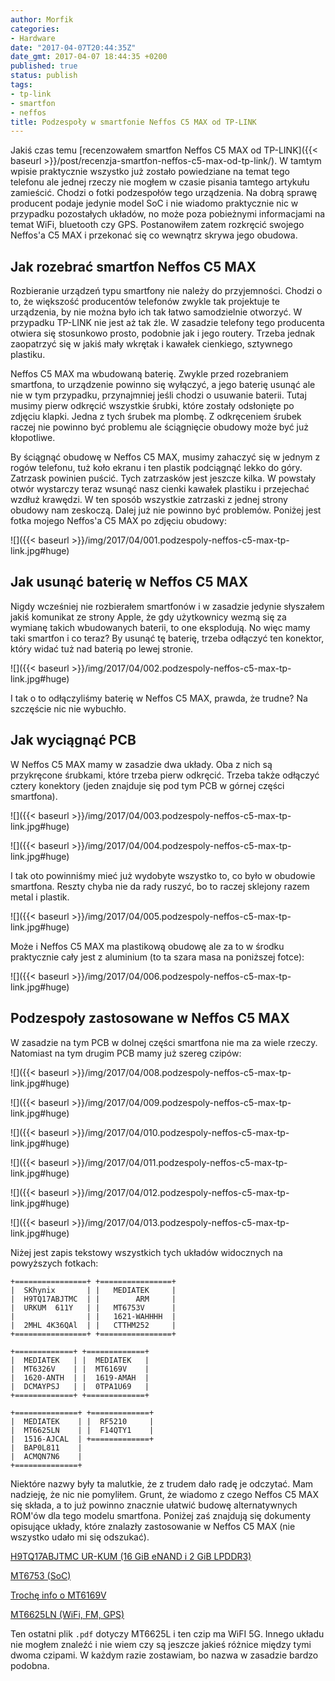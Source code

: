 ```yaml
---
author: Morfik
categories:
- Hardware
date: "2017-04-07T20:44:35Z"
date_gmt: 2017-04-07 18:44:35 +0200
published: true
status: publish
tags:
- tp-link
- smartfon
- neffos
title: Podzespoły w smartfonie Neffos C5 MAX od TP-LINK
---
```


Jakiś czas temu [recenzowałem smartfon Neffos C5 MAX od
TP-LINK]({{< baseurl >}}/post/recenzja-smartfon-neffos-c5-max-od-tp-link/). W tamtym wpisie
praktycznie wszystko już zostało powiedziane na temat tego telefonu ale jednej rzeczy nie mogłem w
czasie pisania tamtego artykułu zamieścić. Chodzi o fotki podzespołów tego urządzenia. Na dobrą
sprawę producent podaje jedynie model SoC i nie wiadomo praktycznie nic w przypadku pozostałych
układów, no może poza pobieżnymi informacjami na temat WiFi, bluetooth czy GPS. Postanowiłem zatem
rozkręcić swojego Neffos'a C5 MAX i przekonać się co wewnątrz skrywa jego obudowa.

<!--more-->
## Jak rozebrać smartfon Neffos C5 MAX

Rozbieranie urządzeń typu smartfony nie należy do przyjemności. Chodzi o to, że większość
producentów telefonów zwykle tak projektuje te urządzenia, by nie można było ich tak łatwo
samodzielnie otworzyć. W przypadku TP-LINK nie jest aż tak źle. W zasadzie telefony tego producenta
otwiera się stosunkowo prosto, podobnie jak i jego routery. Trzeba jednak zaopatrzyć się w jakiś
mały wkrętak i kawałek cienkiego, sztywnego plastiku.

Neffos C5 MAX ma wbudowaną baterię. Zwykle przed rozebraniem smartfona, to urządzenie powinno się
wyłączyć, a jego baterię usunąć ale nie w tym przypadku, przynajmniej jeśli chodzi o usuwanie
baterii. Tutaj musimy pierw odkręcić wszystkie śrubki, które zostały odsłonięte po zdjęciu klapki.
Jedna z tych śrubek ma plombę. Z odkręceniem śrubek raczej nie powinno być problemu ale ściągnięcie
obudowy może być już kłopotliwe.

By ściągnąć obudowę w Neffos C5 MAX, musimy zahaczyć się w jednym z rogów telefonu, tuż koło ekranu
i ten plastik podciągnąć lekko do góry. Zatrzask powinien puścić. Tych zatrzasków jest jeszcze
kilka. W powstały otwór wystarczy teraz wsunąć nasz cienki kawałek plastiku i przejechać wzdłuż
krawędzi. W ten sposób wszystkie zatrzaski z jednej strony obudowy nam zeskoczą. Dalej już nie
powinno być problemów. Poniżej jest fotka mojego Neffos'a C5 MAX po zdjęciu obudowy:

![]({{< baseurl >}}/img/2017/04/001.podzespoly-neffos-c5-max-tp-link.jpg#huge)

## Jak usunąć baterię w Neffos C5 MAX

Nigdy wcześniej nie rozbierałem smartfonów i w zasadzie jedynie słyszałem jakiś komunikat ze strony
Apple, że gdy użytkownicy wezmą się za wymianę takich wbudowanych baterii, to one eksplodują. No
więc mamy taki smartfon i co teraz? By usunąć tę baterię, trzeba odłączyć ten konektor, który widać
tuż nad baterią po lewej stronie.

![]({{< baseurl >}}/img/2017/04/002.podzespoly-neffos-c5-max-tp-link.jpg#huge)

I tak o to odłączyliśmy baterię w Neffos C5 MAX, prawda, że trudne? Na szczęście nic nie wybuchło.

## Jak wyciągnąć PCB

W Neffos C5 MAX mamy w zasadzie dwa układy. Oba z nich są przykręcone śrubkami, które trzeba pierw
odkręcić. Trzeba także odłączyć cztery konektory (jeden znajduje się pod tym PCB w górnej części
smartfona).

![]({{< baseurl >}}/img/2017/04/003.podzespoly-neffos-c5-max-tp-link.jpg#huge)

![]({{< baseurl >}}/img/2017/04/004.podzespoly-neffos-c5-max-tp-link.jpg#huge)

I tak oto powinniśmy mieć już wydobyte wszystko to, co było w obudowie smartfona. Reszty chyba nie
da rady ruszyć, bo to raczej sklejony razem metal i plastik.

![]({{< baseurl >}}/img/2017/04/005.podzespoly-neffos-c5-max-tp-link.jpg#huge)

Może i Neffos C5 MAX ma plastikową obudowę ale za to w środku praktycznie cały jest z aluminium (to
ta szara masa na poniższej fotce):

![]({{< baseurl >}}/img/2017/04/006.podzespoly-neffos-c5-max-tp-link.jpg#huge)

## Podzespoły zastosowane w Neffos C5 MAX

W zasadzie na tym PCB w dolnej części smartfona nie ma za wiele rzeczy. Natomiast na tym drugim PCB
mamy już szereg czipów:

![]({{< baseurl >}}/img/2017/04/008.podzespoly-neffos-c5-max-tp-link.jpg#huge)

![]({{< baseurl >}}/img/2017/04/009.podzespoly-neffos-c5-max-tp-link.jpg#huge)

![]({{< baseurl >}}/img/2017/04/010.podzespoly-neffos-c5-max-tp-link.jpg#huge)

![]({{< baseurl >}}/img/2017/04/011.podzespoly-neffos-c5-max-tp-link.jpg#huge)

![]({{< baseurl >}}/img/2017/04/012.podzespoly-neffos-c5-max-tp-link.jpg#huge)

![]({{< baseurl >}}/img/2017/04/013.podzespoly-neffos-c5-max-tp-link.jpg#huge)

Niżej jest zapis tekstowy wszystkich tych układów widocznych na powyższych fotkach:

    +================+ +================+
    |  SKhynix       | |   MEDIATEK     |
    |  H9TQ17ABJTMC  | |        ARM     |
    |  URKUM  611Y   | |   MT6753V      |
    |                | |   1621-WAHHHH  |
    |  2MHL 4K36QAl  | |   CTTHM252     |
    +================+ +================+

    +=============+ +=============+
    |  MEDIATEK   | |  MEDIATEK   |
    |  MT6326V    | |  MT6169V    |
    |  1620-ANTH  | |  1619-AMAH  |
    |  DCMAYPSJ   | |  0TPA1U69   |
    +=============+ +=============+

    +==============+ +=============+
    |  MEDIATEK    | |  RF5210     |
    |  MT6625LN    | |  F14QTY1    |
    |  1516-AJCAL  | +=============+
    |  BAP0L811    |
    |  ACMQN7N6    |
    +==============+

Niektóre nazwy były ta malutkie, że z trudem dało radę je odczytać. Mam nadzieję, że nic nie
pomyliłem. Grunt, że wiadomo z czego Neffos C5 MAX się składa, a to już powinno znacznie ułatwić
budowę alternatywnych ROM'ów dla tego modelu smartfona. Poniżej zaś znajdują się dokumenty opisujące
układy, które znalazły zastosowanie w Neffos C5 MAX (nie wszystko udało mi się odszukać).

[H9TQ17ABJTMC UR-KUM (16 GiB eNAND i 2 GiB
LPDDR3)](http://www.datasheet4u.com/download_new.php?id=1055141)

[MT6753 (SoC)](http://www.datasheetbay.com/PDF_/download.php?id=953806)

[Trochę info o
MT6169V](https://www.chipworks.com/TOC/MediaTek_MT6169V_RF_Transceiver_CAR-1510-202_TOC.pdf)

[MT6625LN (WiFi, FM, GPS)](http://www.datasheet4u.com/download_new.php?id=960584)

Ten ostatni plik `.pdf` dotyczy MT6625L i ten czip ma WiFI 5G. Innego układu nie mogłem znaleźć i
nie wiem czy są jeszcze jakieś różnice między tymi dwoma czipami. W każdym razie zostawiam, bo nazwa
w zasadzie bardzo podobna.
